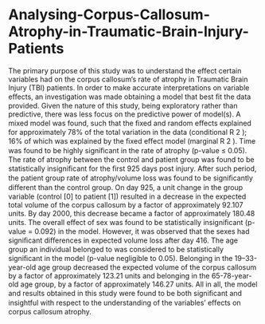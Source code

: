 # Analysing-Corpus-Callosum-Atrophy-in-Traumatic-Brain-Injury-Patients

The primary purpose of this study was to understand the effect certain variables had on the corpus callosum’s rate of atrophy in Traumatic Brain Injury (TBI) 
patients. In order to make accurate interpretations on variable eﬀects, an investigation was made obtaining a model that best ﬁt the data provided. Given the 
nature of this study, being exploratory rather than predictive, there was less focus on the predictive power of model(s). A mixed model was found, such that 
the ﬁxed and random eﬀects explained for approximately 78% of the total variation in the data (conditional R 2 ); 16% of which was explained by the ﬁxed eﬀect 
model (marginal R 2 ). Time was found to be highly signiﬁcant in the rate of atrophy (p-value ≤ 0.05). The rate of atrophy between the control and patient 
group was found to be statistically insigniﬁcant for the ﬁrst 925 days post injury. After such period, the patient group rate of atrophy/volume loss was found 
to be signiﬁcantly diﬀerent than the control group. On day 925, a unit change in the group variable (control [0] to patient [1]) resulted in a decrease in the 
expected total volume of the corpus callosum by a factor of approximately 92.107 units. By day 2000, this decrease became a factor of approximately 180.48 
units. The overall eﬀect of sex was found to be statistically insigniﬁcant (p-value = 0.092) in the model. However, it was observed that the sexes had 
signiﬁcant diﬀerences in expected volume loss after day 416. The age group an individual belonged to was considered to be statistically signiﬁcant in the 
model (p-value negligible to 0.05). Belonging in the 19–33-year-old age group decreased the expected volume of the corpus callosum by a factor of approximately
123.21 units and belonging in the 65-78-year-old age group, by a factor of approximately 146.27 units. All in all, the model and results obtained in this study
were found to be both signiﬁcant and insightful with respect to the understanding of the variables’ eﬀects on corpus callosum atrophy.
